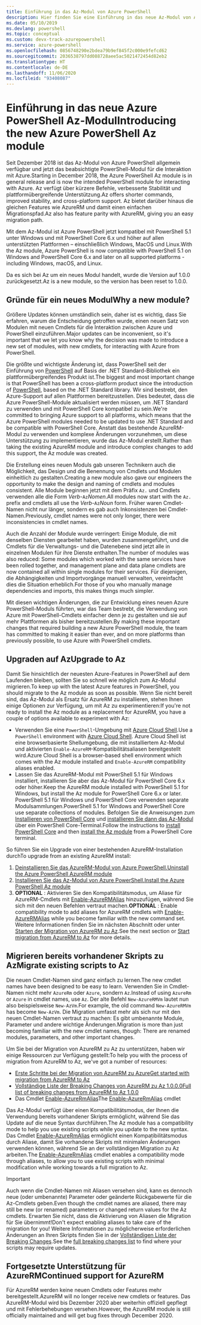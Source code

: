```yaml
---
title: Einführung in das Az-Modul von Azure PowerShell
description: Hier finden Sie eine Einführung in das neue Az-Modul von Azure PowerShell, das das AzureRM-Modul ersetzt.
ms.date: 05/10/2019
ms.devlang: powershell
ms.topic: conceptual
ms.custom: devx-track-azurepowershell
ms.service: azure-powershell
ms.openlocfilehash: 0856748290e2bdea79b9ef845f2c000e9fefcd62
ms.sourcegitcommit: 2036538797dd088728aee5ac5021472454d82eb2
ms.translationtype: HT
ms.contentlocale: de-DE
ms.lasthandoff: 11/06/2020
ms.locfileid: "93408087"
---
```

# <a name="introducing-the-new-azure-powershell-az-module"></a><span data-ttu-id="fbc65-103">Einführung in das neue Azure PowerShell Az-Modul</span><span class="sxs-lookup"><span data-stu-id="fbc65-103">Introducing the new Azure PowerShell Az module</span></span>

<span data-ttu-id="fbc65-104">Seit Dezember 2018 ist das Az-Modul von Azure PowerShell allgemein verfügbar und jetzt das beabsichtigte PowerShell-Modul für die Interaktion mit Azure.</span><span class="sxs-lookup"><span data-stu-id="fbc65-104">Starting in December 2018, the Azure PowerShell Az module is in general release and is now the intended PowerShell module for interacting with Azure.</span></span> <span data-ttu-id="fbc65-105">Az verfügt über kürzere Befehle, verbesserte Stabilität und plattformübergreifende Unterstützung.</span><span class="sxs-lookup"><span data-stu-id="fbc65-105">Az offers shorter commands, improved stability, and cross-platform support.</span></span> <span data-ttu-id="fbc65-106">Az bietet darüber hinaus die gleichen Features wie AzureRM und damit einen einfachen Migrationspfad.</span><span class="sxs-lookup"><span data-stu-id="fbc65-106">Az also has feature parity with AzureRM, giving you an easy migration path.</span></span>

<span data-ttu-id="fbc65-107">Mit dem Az-Modul ist Azure PowerShell jetzt kompatibel mit PowerShell 5.1 unter Windows und mit PowerShell Core 6.x und höher auf allen unterstützten Plattformen – einschließlich Windows, MacOS und Linux.</span><span class="sxs-lookup"><span data-stu-id="fbc65-107">With the Az module, Azure PowerShell is now compatible with PowerShell 5.1 on Windows and PowerShell Core 6.x and later on all supported platforms - including Windows, macOS, and Linux.</span></span>

<span data-ttu-id="fbc65-108">Da es sich bei Az um ein neues Modul handelt, wurde die Version auf 1.0.0 zurückgesetzt.</span><span class="sxs-lookup"><span data-stu-id="fbc65-108">Az is a new module, so the version has been reset to 1.0.0.</span></span>

## <a name="why-a-new-module"></a><span data-ttu-id="fbc65-109">Gründe für ein neues Modul</span><span class="sxs-lookup"><span data-stu-id="fbc65-109">Why a new module?</span></span>

<span data-ttu-id="fbc65-110">Größere Updates können umständlich sein, daher ist es wichtig, dass Sie erfahren, warum die Entscheidung getroffen wurde, einen neuen Satz von Modulen mit neuen Cmdlets für die Interaktion zwischen Azure und PowerShell einzuführen.</span><span class="sxs-lookup"><span data-stu-id="fbc65-110">Major updates can be inconvenient, so it's important that we let you know why the decision was made to introduce a new set of modules, with new cmdlets, for interacting with Azure from PowerShell.</span></span>

<span data-ttu-id="fbc65-111">Die größte und wichtigste Änderung ist, dass PowerShell seit der Einführung von [PowerShell](/powershell/scripting/overview) auf Basis der .NET Standard-Bibliothek ein plattformübergreifendes Produkt ist.</span><span class="sxs-lookup"><span data-stu-id="fbc65-111">The biggest and most important change is that PowerShell has been a cross-platform product since the introduction of [PowerShell](/powershell/scripting/overview), based on the .NET Standard library.</span></span>
<span data-ttu-id="fbc65-112">Wir sind bestrebt, den Azure-Support auf allen Plattformen bereitzustellen. Dies bedeutet, dass die Azure PowerShell-Module aktualisiert werden müssen, um .NET Standard zu verwenden und mit PowerShell Core kompatibel zu sein.</span><span class="sxs-lookup"><span data-stu-id="fbc65-112">We're committed to bringing Azure support to all platforms, which means that the Azure PowerShell modules needed to be updated to use .NET Standard and be compatible with PowerShell Core.</span></span> <span data-ttu-id="fbc65-113">Anstatt das bestehende AzureRM-Modul zu verwenden und komplexe Änderungen vorzunehmen, um diese Unterstützung zu implementieren, wurde das Az-Modul erstellt.</span><span class="sxs-lookup"><span data-stu-id="fbc65-113">Rather than taking the existing AzureRM module and introduce complex changes to add this support, the Az module was created.</span></span>

<span data-ttu-id="fbc65-114">Die Erstellung eines neuen Moduls gab unseren Technikern auch die Möglichkeit, das Design und die Benennung von Cmdlets und Modulen einheitlich zu gestalten.</span><span class="sxs-lookup"><span data-stu-id="fbc65-114">Creating a new module also gave our engineers the opportunity to make the design and naming of cmdlets and modules consistent.</span></span> <span data-ttu-id="fbc65-115">Alle Module beginnen jetzt mit dem Präfix `Az.` und Cmdlets verwenden alle die Form _Verb_-`Az`_Nomen_.</span><span class="sxs-lookup"><span data-stu-id="fbc65-115">All modules now start with the `Az.` prefix and cmdlets all use the _Verb_-`Az`_Noun_ form.</span></span> <span data-ttu-id="fbc65-116">Früher waren Cmdlet-Namen nicht nur länger, sondern es gab auch Inkonsistenzen bei Cmdlet-Namen.</span><span class="sxs-lookup"><span data-stu-id="fbc65-116">Previously, cmdlet names were not only longer, there were inconsistencies in cmdlet names.</span></span>

<span data-ttu-id="fbc65-117">Auch die Anzahl der Module wurde verringert: Einige Module, die mit denselben Diensten gearbeitet haben, wurden zusammengeführt, und die Cmdlets für die Verwaltungs- und die Datenebene sind jetzt alle in einzelnen Modulen für ihre Dienste enthalten.</span><span class="sxs-lookup"><span data-stu-id="fbc65-117">The number of modules was also reduced: Some modules which worked with the same services have been rolled together, and management plane and data plane cmdlets are now contained all within single modules for their services.</span></span> <span data-ttu-id="fbc65-118">Für diejenigen, die Abhängigkeiten und Importvorgänge manuell verwalten, vereinfacht dies die Situation erheblich.</span><span class="sxs-lookup"><span data-stu-id="fbc65-118">For those of you who manually manage dependencies and imports, this makes things much simpler.</span></span>

<span data-ttu-id="fbc65-119">Mit diesen wichtigen Änderungen, die zur Entwicklung eines neuen Azure PowerShell-Moduls führten, war das Team bestrebt, die Verwendung von Azure mit PowerShell-Cmdlets einfacher denn je zu gestalten und sie auf mehr Plattformen als bisher bereitzustellen.</span><span class="sxs-lookup"><span data-stu-id="fbc65-119">By making these important changes that required building a new Azure PowerShell module, the team has committed to making it easier than ever, and on more platforms than previously possible, to use Azure with PowerShell cmdlets.</span></span>

## <a name="upgrade-to-az"></a><span data-ttu-id="fbc65-120">Upgraden auf Az</span><span class="sxs-lookup"><span data-stu-id="fbc65-120">Upgrade to Az</span></span>

<span data-ttu-id="fbc65-121">Damit Sie hinsichtlich der neuesten Azure-Features in PowerShell auf dem Laufenden bleiben, sollten Sie so schnell wie möglich zum Az-Modul migrieren.</span><span class="sxs-lookup"><span data-stu-id="fbc65-121">To keep up with the latest Azure features in PowerShell, you should migrate to the Az module as soon as possible.</span></span> <span data-ttu-id="fbc65-122">Wenn Sie nicht bereit sind, das Az-Modul als Ersatz für AzureRM zu installieren, stehen Ihnen einige Optionen zur Verfügung, um mit Az zu experimentieren:</span><span class="sxs-lookup"><span data-stu-id="fbc65-122">If you're not ready to install the Az module as a replacement for AzureRM, you have a couple of options available to experiment with Az:</span></span>

* <span data-ttu-id="fbc65-123">Verwenden Sie eine `PowerShell`-Umgebung mit [Azure Cloud Shell](/azure/cloud-shell/overview).</span><span class="sxs-lookup"><span data-stu-id="fbc65-123">Use a `PowerShell` environment with [Azure Cloud Shell](/azure/cloud-shell/overview).</span></span> <span data-ttu-id="fbc65-124">Azure Cloud Shell ist eine browserbasierte Shellumgebung, die mit installiertem Az-Modul und aktivierten `Enable-AzureRM`-Kompatibilitätsaliasen bereitgestellt wird.</span><span class="sxs-lookup"><span data-stu-id="fbc65-124">Azure Cloud Shell is a browser-based shell environment which comes with the Az module installed and `Enable-AzureRM` compatibility aliases enabled.</span></span>
* <span data-ttu-id="fbc65-125">Lassen Sie das AzureRM-Modul mit PowerShell 5.1 für Windows installiert, installieren Sie aber das Az-Modul für PowerShell Core 6.x oder höher.</span><span class="sxs-lookup"><span data-stu-id="fbc65-125">Keep the AzureRM module installed with PowerShell 5.1 for Windows, but install the Az module for PowerShell Core 6.x or later.</span></span> <span data-ttu-id="fbc65-126">PowerShell 5.1 für Windows und PowerShell Core verwenden separate Modulsammlungen.</span><span class="sxs-lookup"><span data-stu-id="fbc65-126">PowerShell 5.1 for Windows and PowerShell Core use separate collections of modules.</span></span> <span data-ttu-id="fbc65-127">Befolgen Sie die Anweisungen zum [Installieren von PowerShell Core](/powershell/scripting/install/installing-powershell-core-on-windows) und [installieren Sie dann das Az-Modul](install-az-ps.md) über ein PowerShell Core-Terminal.</span><span class="sxs-lookup"><span data-stu-id="fbc65-127">Follow the instructions to [install PowerShell Core](/powershell/scripting/install/installing-powershell-core-on-windows) and then [install the Az module](install-az-ps.md) from a PowerShell Core terminal.</span></span>

<span data-ttu-id="fbc65-128">So führen Sie ein Upgrade von einer bestehenden AzureRM-Installation durch</span><span class="sxs-lookup"><span data-stu-id="fbc65-128">To upgrade from an existing AzureRM install:</span></span>

1. [<span data-ttu-id="fbc65-129">Deinstallieren Sie das AzureRM-Modul von Azure PowerShell.</span><span class="sxs-lookup"><span data-stu-id="fbc65-129">Uninstall the Azure PowerShell AzureRM module</span></span>](/powershell/azure/uninstall-az-ps#uninstall-the-azurerm-module)
2. [<span data-ttu-id="fbc65-130">Installieren Sie das Az-Modul von Azure PowerShell.</span><span class="sxs-lookup"><span data-stu-id="fbc65-130">Install the Azure PowerShell Az module</span></span>](install-az-ps.md)
3. <span data-ttu-id="fbc65-131">**OPTIONAL** : Aktivieren Sie den Kompatibilitätsmodus, um Aliase für AzureRM-Cmdlets mit [Enable-AzureRMAlias](/powershell/module/az.accounts/enable-azurermalias) hinzuzufügen, während Sie sich mit den neuen Befehlen vertraut machen.</span><span class="sxs-lookup"><span data-stu-id="fbc65-131">**OPTIONAL** : Enable compatibility mode to add aliases for AzureRM cmdlets with [Enable-AzureRMAlias](/powershell/module/az.accounts/enable-azurermalias) while you become familiar with the new command set.</span></span> <span data-ttu-id="fbc65-132">Weitere Informationen finden Sie im nächsten Abschnitt oder unter [Starten der Migration von AzureRM zu Az](migrate-from-azurerm-to-az.md).</span><span class="sxs-lookup"><span data-stu-id="fbc65-132">See the next section or [Start migration from AzureRM to Az](migrate-from-azurerm-to-az.md) for more details.</span></span>

## <a name="migrate-existing-scripts-to-az"></a><span data-ttu-id="fbc65-133">Migrieren bereits vorhandener Skripts zu Az</span><span class="sxs-lookup"><span data-stu-id="fbc65-133">Migrate existing scripts to Az</span></span>

<span data-ttu-id="fbc65-134">Die neuen Cmdlet-Namen sind ganz einfach zu lernen.</span><span class="sxs-lookup"><span data-stu-id="fbc65-134">The new cmdlet names have been designed to be easy to learn.</span></span> <span data-ttu-id="fbc65-135">Verwenden Sie in Cmdlet-Namen nicht mehr `AzureRm` oder `Azure`, sondern `Az`.</span><span class="sxs-lookup"><span data-stu-id="fbc65-135">Instead of using `AzureRm` or `Azure` in cmdlet names, use `Az`.</span></span> <span data-ttu-id="fbc65-136">Der alte Befehl `New-AzureRMVm` lautet nun also beispielsweise `New-AzVm`.</span><span class="sxs-lookup"><span data-stu-id="fbc65-136">For example, the old command `New-AzureRMVm` has become `New-AzVm`.</span></span>
<span data-ttu-id="fbc65-137">Die Migration umfasst mehr als sich nur mit den neuen Cmdlet-Namen vertraut zu machen: Es gibt umbenannte Module, Parameter und andere wichtige Änderungen.</span><span class="sxs-lookup"><span data-stu-id="fbc65-137">Migration is more than just becoming familiar with the new cmdlet names, though: There are renamed modules, parameters, and other important changes.</span></span>

<span data-ttu-id="fbc65-138">Um Sie bei der Migration von AzureRM zu Az zu unterstützen, haben wir einige Ressourcen zur Verfügung gestellt:</span><span class="sxs-lookup"><span data-stu-id="fbc65-138">To help you with the process of migration from AzureRM to Az, we've got a number of resources:</span></span>

* [<span data-ttu-id="fbc65-139">Erste Schritte bei der Migration von AzureRM zu Azure</span><span class="sxs-lookup"><span data-stu-id="fbc65-139">Get started with migration from AzureRM to Az</span></span>](migrate-from-azurerm-to-az.md)
* [<span data-ttu-id="fbc65-140">Vollständige Liste der Breaking Changes von AzureRM zu Az 1.0.0.0</span><span class="sxs-lookup"><span data-stu-id="fbc65-140">Full list of breaking changes from AzureRM to Az 1.0.0</span></span>](migrate-az-1.0.0.md)
* <span data-ttu-id="fbc65-141">Das Cmdlet [Enable-AzureRmAlias](/powershell/module/az.accounts/enable-azurermalias)</span><span class="sxs-lookup"><span data-stu-id="fbc65-141">The [Enable-AzureRmAlias](/powershell/module/az.accounts/enable-azurermalias) cmdlet</span></span>

<span data-ttu-id="fbc65-142">Das Az-Modul verfügt über einen Kompatibilitätsmodus, der Ihnen die Verwendung bereits vorhandener Skripts ermöglicht, während Sie das Update auf die neue Syntax durchführen.</span><span class="sxs-lookup"><span data-stu-id="fbc65-142">The Az module has a compatibility mode to help you use existing scripts while you update to the new syntax.</span></span> <span data-ttu-id="fbc65-143">Das Cmdlet [Enable-AzureRmAlias](/powershell/module/az.accounts/enable-azurermalias) ermöglicht einen Kompatibilitätsmodus durch Aliase, damit Sie vorhandene Skripts mit minimalen Änderungen verwenden können, während Sie an der vollständigen Migration zu Az arbeiten.</span><span class="sxs-lookup"><span data-stu-id="fbc65-143">The [Enable-AzureRmAlias](/powershell/module/az.accounts/enable-azurermalias) cmdlet enables a compatibility mode through aliases, to allow you to use existing scripts with minimal modification while working towards a full migration to Az.</span></span>

> [!IMPORTANT]
> <span data-ttu-id="fbc65-144">Auch wenn die Cmdlet-Namen mit Aliasen versehen sind, kann es dennoch neue (oder umbenannte) Parameter oder geänderte Rückgabewerte für die Az-Cmdlets geben.</span><span class="sxs-lookup"><span data-stu-id="fbc65-144">Even though the cmdlet names are aliased, there may still be new (or renamed) parameters or changed return values for the Az cmdlets.</span></span> <span data-ttu-id="fbc65-145">Erwarten Sie nicht, dass die Aktivierung von Aliasen die Migration für Sie übernimmt!</span><span class="sxs-lookup"><span data-stu-id="fbc65-145">Don't expect enabling aliases to take care of the migration for you!</span></span> <span data-ttu-id="fbc65-146">Weitere Informationen zu möglicherweise erforderlichen Änderungen an Ihren Skripts finden Sie in der [Vollständigen Liste der Breaking Changes](migrate-az-1.0.0.md).</span><span class="sxs-lookup"><span data-stu-id="fbc65-146">See the [full breaking changes list](migrate-az-1.0.0.md) to find where your scripts may require updates.</span></span>

## <a name="continued-support-for-azurerm"></a><span data-ttu-id="fbc65-147">Fortgesetzte Unterstützung für AzureRM</span><span class="sxs-lookup"><span data-stu-id="fbc65-147">Continued support for AzureRM</span></span>

<span data-ttu-id="fbc65-148">Für AzureRM werden keine neuen Cmdlets oder Features mehr bereitgestellt.</span><span class="sxs-lookup"><span data-stu-id="fbc65-148">AzureRM will no longer receive new cmdlets or features.</span></span> <span data-ttu-id="fbc65-149">Das AzureRM-Modul wird bis Dezember 2020 aber weiterhin offiziell gepflegt und mit Fehlerbehebungen versehen.</span><span class="sxs-lookup"><span data-stu-id="fbc65-149">However, the AzureRM module is still officially maintained and will get bug fixes through December 2020.</span></span>
